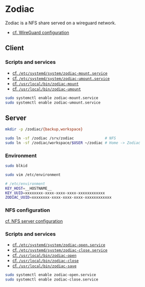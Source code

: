 # Zodiac

Zodiac is a NFS share served on a wireguard network.

- [cf. WireGuard configuration](14-wireguard.md)

## Client

### Scripts and services

- [cf. `/etc/systemd/system/zodiac-mount.service`](base/etc/systemd/system/zodiac-mount.service)
- [cf. `/etc/systemd/system/zodiac-umount.service`](base/etc/systemd/system/zodiac-umount.service)
- [cf. `/usr/local/bin/zodiac-mount`](base/usr/local/bin/zodiac-mount)
- [cf. `/usr/local/bin/zodiac-umount`](base/usr/local/bin/zodiac-umount)

```sh
sudo systemctl enable zodiac-mount.service
sudo systemctl enable zodiac-umount.service
```

## Server

```sh
mkdir -p /zodiac/{backup,workspace}

sudo ln -sf /zodiac /srv/zodiac              # NFS
sudo ln -sf /zodiac/workspace/$USER ~/zodiac # Home -> Zodiac
```

### Environment

```sh
sudo blkid

sudo vim /etc/environment
```

```sh
# /etc/environment
KEY_HOST=__HOSTNAME__
KEY_UUID=xxxxxxxx-xxxx-xxxx-xxxx-xxxxxxxxxxxx
ZODIAC_UUID=xxxxxxxx-xxxx-xxxx-xxxx-xxxxxxxxxxxx
```

### NFS configuration

[cf. NFS server configuration](12-nfs.md)

### Scripts and services

- [cf. `/etc/systemd/system/zodiac-open.service`](base/etc/systemd/system/zodiac-open.service)
- [cf. `/etc/systemd/system/zodiac-close.service`](base/etc/systemd/system/zodiac-close.service)
- [cf. `/usr/local/bin/zodiac-open`](base/usr/local/bin/zodiac-open)
- [cf. `/usr/local/bin/zodiac-close`](base/usr/local/bin/zodiac-close)
- [cf. `/usr/local/bin/zodiac-save`](base/usr/local/bin/zodiac-save)

```sh
sudo systemctl enable zodiac-open.service
sudo systemctl enable zodiac-close.service
```

